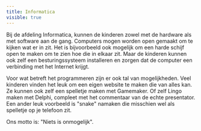 ```yaml
---
title: Informatica
visible: true
---
```


Bij de afdeling Informatica, kunnen de kinderen zowel met de hardware als met software aan de gang. Computers mogen worden open gemaakt om te kijken wat er in zit. Het is bijvoorbeeld ook mogelijk om een harde schijf open te maken om te zien hoe die in elkaar zit. Maar de kinderen kunnen ook zelf een besturingssysteem installeren en zorgen dat de computer een verbinding met het Internet krijgt.

Voor wat betreft het programmeren zijn er ook tal van mogelijkheden. Veel kinderen vinden het leuk om een eigen website te maken die van alles kan. Ze kunnen ook zelf een spelletje maken met Gamemaker. Of zelf Lingo maken met Delphi, compleet met het commentaar van de echte presentator. Een ander leuk voorbeeld is "snake" namaken die misschien wel als spelletje op je telefoon zit.

Ons motto is: "Niets is onmogelijk".